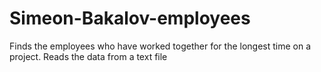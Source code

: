 # Simeon-Bakalov-employees
Finds the employees who have worked together for the longest time on a project. Reads the data from a text file
